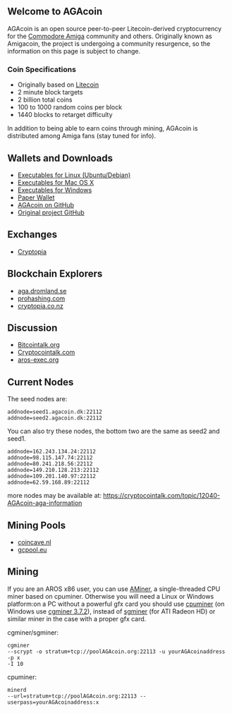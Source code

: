 ## Welcome to AGAcoin

AGAcoin is an open source peer-to-peer Litecoin-derived cryptocurrency for the [Commodore Amiga](https://en.wikipedia.org/wiki/Amiga) community and others. Originally known as Amigacoin, the project is undergoing a community resurgence, so the information on this page is subject to change.

### Coin Specifications

- Originally based on [Litecoin](https://litecoin.com/)
- 2 minute block targets
- 2 billion total coins
- 100 to 1000 random coins per block
- 1440 blocks to retarget difficulty

In addition to being able to earn coins through mining, AGAcoin is distributed among Amiga fans (stay tuned for info).

## Wallets and Downloads

- [Executables for Linux (Ubuntu/Debian)](http://web.archive.org/web/20161028115121/http://www.amigacoin.org/downloads/amigacoin_linux.zip)
- [Executables for Mac OS X](http://web.archive.org/web/20161028115121/http://www.amigacoin.org/downloads/amigacoin_mac.zip)
- [Executables for Windows](http://web.archive.org/web/20161028115121/http://www.amigacoin.org/downloads/amigacoin_windows.zip)
- [Paper Wallet](https://github.com/AGAcoin/WalletGenerator.net/releases/latest)
- [AGAcoin on GitHub](https://github.com/AGAcoin)
- [Original project GitHub](https://github.com/sonountaleban/amigacoin)

## Exchanges

- [Cryptopia](https://www.cryptopia.co.nz/Exchange/?market=AGA_LTC)

## Blockchain Explorers

- [aga.dromland.se](http://aga.dromland.se)
- [prohashing.com](https://prohashing.com/explorer/amigacoin)
- [cryptopia.co.nz](https://www.cryptopia.co.nz/CoinInfo/?coin=AGA)

## Discussion

- [Bitcointalk.org](https://bitcointalk.org/index.php?topic=539974.0)
- [Cryptocointalk.com](https://cryptocointalk.com/topic/12040-AGAcoin-aga-information)
- [aros-exec.org](http://aros-exec.org/modules/newbb/viewtopic.php?viewmode=compact&order=DESC&topic_id=8695&forum=4&menumode=0)

## Current Nodes

The seed nodes are:

```
addnode=seed1.agacoin.dk:22112
addnode=seed2.agacoin.dk:22112
```

You can also try these nodes, the bottom two are the same as seed2 and seed1.

```
addnode=162.243.134.24:22112
addnode=98.115.147.74:22112
addnode=80.241.218.56:22112
addnode=149.210.128.213:22112
addnode=109.201.140.97:22112
addnode=62.59.168.89:22112
```
more nodes may be available at: https://cryptocointalk.com/topic/12040-AGAcoin-aga-information

## Mining Pools

- [coincave.nl](http://coincave.nl)
- [gcpool.eu](http://gcpool.eu/amiga/public/index.php?page=statistics&action=pool)

## Mining
If you are an AROS x86 user, you can use [AMiner](http://web.archive.org/web/20161028115121/http://www.amigacoin.org/downloads/AMiner.zip), a single-threaded CPU miner based on cpuminer. Otherwise you will need a Linux or Windows platform:on a PC without a powerful gfx card you should use [cpuminer](http://sourceforge.net/projects/cpuminer/) (on Windows use <a href="downloads/cgminer-3.7.2-windows.zip">cgminer 3.7.2</a>), instead of <a href="https://github.com/veox/sgminer">sgminer</a> (for ATI Radeon HD) or similar miner in the case with a proper gfx card.

cgminer/sgminer:
```
cgminer
--scrypt -o stratum+tcp://poolAGAcoin.org:22113 -u yourAGAcoinaddress -p x
-I 10
```

cpuminer:
```
minerd
--url=stratum+tcp://poolAGAcoin.org:22113 --userpass=yourAGAcoinaddress:x
```


